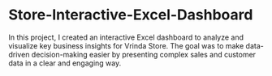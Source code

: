 # Store-Interactive-Excel-Dashboard
In this project, I created an interactive Excel dashboard to analyze and visualize key business insights for Vrinda Store. The goal was to make data-driven decision-making easier by presenting complex sales and customer data in a clear and engaging way.
